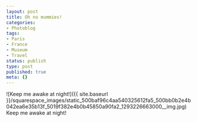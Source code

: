 ```yaml
---
layout: post
title: Oh no mummies!
categories:
- Photoblog
tags:
- Paris
- France
- Museum
- Travel
status: publish
type: post
published: true
meta: {}
---
```


![Keep me awake at night!]({{ site.baseurl }}/squarespace_images/static_500baf96c4aa540325612fa5_500bb0b2e4b042ea6e35b13f_5019f382e4b0b45850a90fa2_1293226663000__img.jpg) Keep me awake at night!
